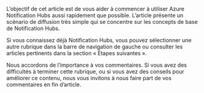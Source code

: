 
L’objectif de cet article est de vous aider à commencer à utiliser Azure Notification Hubs aussi rapidement que possible. L’article présente un scénario de diffusion très simple qui se concentre sur les concepts de base de Notification Hubs.

Si vous connaissez déjà Notification Hubs, vous pouvez sélectionner une autre rubrique dans la barre de navigation de gauche ou consulter les articles pertinents dans la section « Étapes suivantes ».

Nous accordons de l’importance à vos commentaires. Si vous avez des difficultés à terminer cette rubrique, ou si vous avez des conseils pour améliorer ce contenu, nous vous invitons à nous faire part de vos commentaires en fin d’article.


